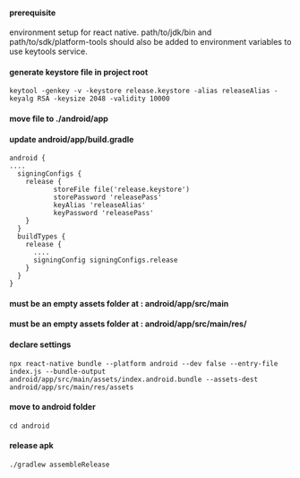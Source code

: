 #### prerequisite
environment setup for react native.
path/to/jdk/bin and path/to/sdk/platform-tools should also be added to environment variables to use keytools service.

#### generate keystore file in project root
```
keytool -genkey -v -keystore release.keystore -alias releaseAlias -keyalg RSA -keysize 2048 -validity 10000
```

#### move file to ./android/app


#### update android/app/build.gradle
```
android {
....
  signingConfigs {
    release {
           storeFile file('release.keystore')
           storePassword 'releasePass'
           keyAlias 'releaseAlias'
           keyPassword 'releasePass' 
    }
  }
  buildTypes {
    release {
      ....
      signingConfig signingConfigs.release
    }
  }
}
```


#### must be an empty assets folder at :  android/app/src/main
#### must be an empty assets folder at :  android/app/src/main/res/

#### declare settings
```
npx react-native bundle --platform android --dev false --entry-file index.js --bundle-output android/app/src/main/assets/index.android.bundle --assets-dest android/app/src/main/res/assets
```

#### move to android folder
```
cd android
```

#### release apk
```
./gradlew assembleRelease
```






